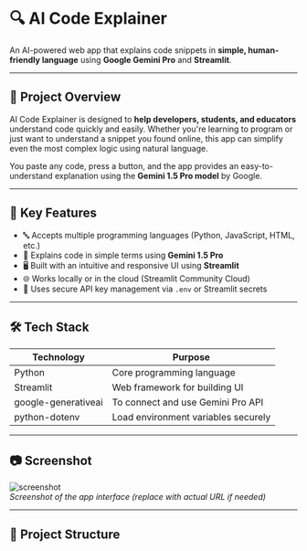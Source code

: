 # 🔍 AI Code Explainer

An AI-powered web app that explains code snippets in **simple, human-friendly language** using **Google Gemini Pro** and **Streamlit**.

---

## 🧠 Project Overview

AI Code Explainer is designed to **help developers, students, and educators** understand code quickly and easily. Whether you're learning to program or just want to understand a snippet you found online, this app can simplify even the most complex logic using natural language.

You paste any code, press a button, and the app provides an easy-to-understand explanation using the **Gemini 1.5 Pro model** by Google.

---

## 🎯 Key Features

- 🔤 Accepts multiple programming languages (Python, JavaScript, HTML, etc.)
- 🧠 Explains code in simple terms using **Gemini 1.5 Pro**
- 🖥️ Built with an intuitive and responsive UI using **Streamlit**
- 🌐 Works locally or in the cloud (Streamlit Community Cloud)
- 🔐 Uses secure API key management via `.env` or Streamlit secrets

---

## 🛠️ Tech Stack

| Technology        | Purpose                                |
|-------------------|-----------------------------------------|
| Python            | Core programming language               |
| Streamlit         | Web framework for building UI           |
| google-generativeai | To connect and use Gemini Pro API     |
| python-dotenv     | Load environment variables securely     |

---

## 📷 Screenshot

![screenshot]("C:\Users\Abinesh.R\Documents\Pictures\code_explainer.png")  
*Screenshot of the app interface (replace with actual URL if needed)*

---

## 📁 Project Structure

